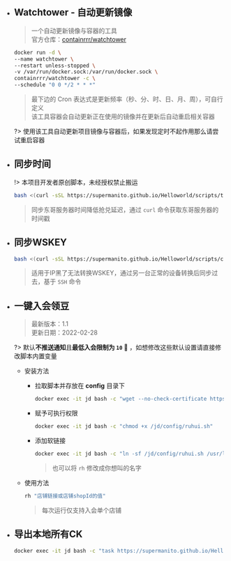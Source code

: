 
- ## Watchtower - 自动更新镜像

  > 一个自动更新镜像与容器的工具\
  > 官方仓库：[containrrr/watchtower](https://github.com/containrrr/watchtower)

  ```bash
  docker run -d \
  --name watchtower \
  --restart unless-stopped \
  -v /var/run/docker.sock:/var/run/docker.sock \
  containrrr/watchtower -c \
  --schedule "0 0 */2 * * *"
  ```
  > 最下边的 Cron 表达式是更新频率（秒、分、时、日、月、周），可自行定义\
  > 该工具容器会自动更新正在使用的镜像并在更新后自动重启相关容器

  ?> 使用该工具自动更新项目镜像与容器后，如果发现定时不起作用那么请尝试重启容器

- ## 同步时间

  !> 本项目开发者原创脚本，未经授权禁止搬运

  ```bash
  bash <(curl -sSL https://supermanito.github.io/Helloworld/scripts/time_sync.sh)
  ```
  > 同步东哥服务器时间降低抢兑延迟，通过 `curl` 命令获取东哥服务器的时间戳

- ## 同步WSKEY

  ```bash
  bash <(curl -sSL https://supermanito.github.io/Helloworld/scripts/cookie_sync.sh)
  ```
  > 适用于IP黑了无法转换WSKEY，通过另一台正常的设备转换后同步过去，基于 `SSH` 命令

- ## 一键入会领豆

  > 最新版本：1.1\
  > 更新日期：2022-02-28

  ?> 默认**不推送通知**且**最低入会限制为 `10` 🐶** ，如想修改这些默认设置请直接修改脚本内置变量

  - 安装方法

    - 拉取脚本并存放在 **config** 目录下

      ```bash
      docker exec -it jd bash -c "wget --no-check-certificate https://supermanito.github.io/Helloworld/scripts/ruhui.sh -O /jd/config/ruhui.sh"
      ```

    - 赋予可执行权限

      ```bash
      docker exec -it jd bash -c "chmod +x /jd/config/ruhui.sh"
      ```

    - 添加软链接

      ```bash
      docker exec -it jd bash -c "ln -sf /jd/config/ruhui.sh /usr/local/bin/rh"
      ```
      > 也可以将 `rh` 修改成你想叫的名字

  - 使用方法

    ```bash
    rh "店铺链接或店铺shopId的值"
    ```
    > 每次运行仅支持入会单个店铺

- ## 导出本地所有CK

  ```bash
  docker exec -it jd bash -c "task https://supermanito.github.io/Helloworld/scripts/exck.sh now"
  ```
